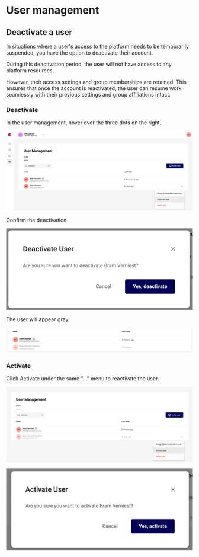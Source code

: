 # User management

## Deactivate a user

In situations where a user's access to the platform needs to be temporarily suspended, you have the option to deactivate their account. 

During this deactivation period, the user will not have access to any platform resources. 

However, their access settings and group memberships are retained. This ensures that once the account is reactivated, the user can resume work seamlessly with their previous settings and group affiliations intact.

### Deactivate

In the user management, hover over the three dots on the right.

![ui-full](deactivate01.png)

Confirm the deactivation

![ui](deactivate02.png)

The user will appear gray.

![ui-full](deactivate03.png)

### Activate

Click Activate under the same "..." menu to reactivate the user.

![ui-full](deactivate04.png)

![ui-full](deactivate05.png)
